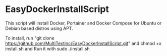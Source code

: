 # EasyDockerInstallScript
This script will install Docker, Portainer and Docker Compose for Ubuntu or Debian based distros using APT.

To install, run "git clone https://github.com/MultiTextinc/EasyDockerInstallScript.git" and chmod +x install.sh and Run it with sudo ./install.sh
